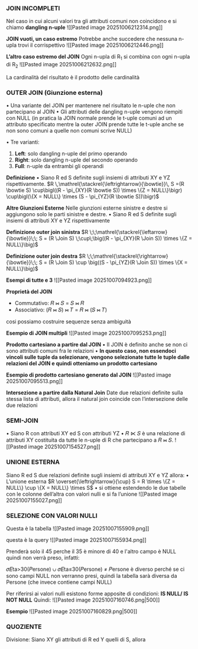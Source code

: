 ### **JOIN INCOMPLETI**

Nel caso in cui alcuni valori tra gli attributi comuni non coincidono e si chiamo **dangling n-uple** 
![[Pasted image 20251006212314.png]]


**JOIN vuoti, un caso estremo**
Potrebbe anche succedere che nessuna n-upla trovi il corrispettivo
![[Pasted image 20251006212446.png]]

**L’altro caso estremo del JOIN**
Ogni n-upla di R$_1$ si combina con ogni n-upla di R$_2$
![[Pasted image 20251006212632.png]]

La cardinalità del risultato è il prodotto delle cardinalità 


### **OUTER JOIN (Giunzione esterna)**
• Una variante del JOIN per mantenere nel risultato le n-uple che non partecipano al JOIN 
• Gli attributi delle dangling n-uple vengono riempiti con NULL
(in pratica la JOIN normale prende le t-uple comuni ad un attributo specificato mentre la outer JOIN prende tutte le t-uple anche se non sono comuni a quelle non comuni scrive NULL)

• Tre varianti:
1) **Left**: solo dangling n-uple del primo operando 
2) **Right**: solo dangling n-uple del secondo operando 
3) **Full**: n-uple da entrambi gli operandi

**Definizione**
• Siano R ed S definite sugli insiemi di attributi XY e YZ rispettivamente.
$R \,\mathrel{\stackrel{\leftrightarrow}{\bowtie}}\, S =(R \bowtie S) \cup\bigl((R - \pi_{XY}(R \bowtie S)) \times \{Z = NULL\}\bigr) \cup\bigl(\{X = NULL\} \times (S - \pi_{YZ}(R \bowtie S))\bigr)$

**Altre Giunzioni Esterne**
Nelle giunzioni esterne sinistre e destre si aggiungono solo le parti sinistre e destre. • Siano R ed S definite sugli insiemi di attributi XY e YZ rispettivamente

**Definizione outer join sinistra**
$R \;\;\mathrel{\stackrel{\leftarrow}{\bowtie}}\;\; S = (R \Join S) \;\cup\;\big((R - \pi_{XY}(R \Join S)) \times \{Z = NULL\}\big)$

**Definizione outer join destra**
$R  \;\;\mathrel{\stackrel{\rightarrow}{\bowtie}}\;\; S = (R \Join S) \cup \big((S - \pi_{YZ}(R \Join S)) \times \{X = NULL\}\big)$

**Esempi di tutte e 3**
![[Pasted image 20251007094923.png]]


**Proprietà del JOIN**
- Commutativo: 𝑅 ⋈ 𝑆 = 𝑆 ⋈ 𝑅
- Associativo: (𝑅 ⋈ 𝑆) ⋈ 𝑇 = 𝑅 ⋈ (𝑆 ⋈ 𝑇)

cosi possiamo costruire sequenze senza ambiguità

**Esempio di JOIN multipli**
![[Pasted image 20251007095253.png]]

**Prodotto cartesiano a partire dal JOIN**
• Il JOIN è definito anche se non ci sono attributi comuni fra le relazioni 
• **In questo caso, non essendoci vincoli sulle tuple da selezionare, vengono selezionate tutte le tuple dalle relazioni del JOIN e quindi otteniamo un prodotto cartesiano**


**Esempio di prodotto cartesiano generato dal JOIN**
![[Pasted image 20251007095513.png]]


**Intersezione a partire dalla Natural Join**
Date due relazioni definite sulla stessa lista di attributi, allora il natural join coincide con l’intersezione delle due relazioni

### **SEMI-JOIN**
• Siano R con attributi XY ed S con attributi YZ 
• 𝑅 ⋉ 𝑆 è una relazione di attributi XY costituita da tutte le n-uple di R che partecipano a 𝑅 ⋈ 𝑆. 
![[Pasted image 20251007154527.png]]


### **UNIONE ESTERNA**
Siano R ed S due relazioni definite sugli insiemi di attributi XY e YZ allora:
• L’unione esterna
$R \overset{\leftrightarrow}{\cup} S = R \times \{Z = NULL\} \cup \{X = NULL\} \times S$
• si ottiene estendendo le due tabelle con le colonne dell’altra con valori nulli e si fa l’unione
![[Pasted image 20251007155027.png]]


### **SELEZIONE CON VALORI NULLI**
Questa è la tabella
![[Pasted image 20251007155909.png]]


questa è la query
![[Pasted image 20251007155934.png]]

Prenderà solo il 45 perche il 35 è minore di 40 e l'altro campo è NULL quindi non verrà preso, infatti:

𝜎𝐸ta>30(𝑃ersone) ∪ 𝜎𝐸ta≤30(𝑃ersone) ≠ 𝑃ersone
è diverso perché se ci sono campi NULL non verranno presi, quindi la tabella sarà diversa da Persone (che invece contiene campi NULL)

Per riferirsi ai valori nulli esistono forme apposite di condizioni: **IS NULL/ IS NOT NULL** 
Quindi: 
![[Pasted image 20251007160746.png|500]]

**Esempio**
![[Pasted image 20251007160829.png|500]]



### **QUOZIENTE**
Divisione: Siano XY gli attributi di R ed Y quelli di S, allora